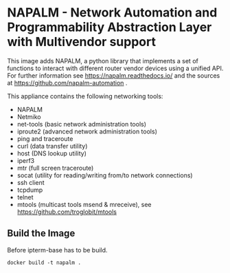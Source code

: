 # NAPALM - Network Automation and Programmability Abstraction Layer with Multivendor support

This image adds NAPALM, a python library that implements a set of functions
to interact with different router vendor devices using a unified API.
For further information see https://napalm.readthedocs.io/ and
the sources at https://github.com/napalm-automation .

This appliance contains the following networking tools:

- NAPALM
- Netmiko
- net-tools (basic network administration tools)
- iproute2 (advanced network administration tools)
- ping and traceroute
- curl (data transfer utility)
- host (DNS lookup utility)
- iperf3
- mtr (full screen traceroute)
- socat (utility for reading/writing from/to network connections)
- ssh client
- tcpdump
- telnet
- mtools (multicast tools msend & mreceive),
  see https://github.com/troglobit/mtools

## Build the Image

Before ipterm-base has to be build.

```
docker build -t napalm .
```
